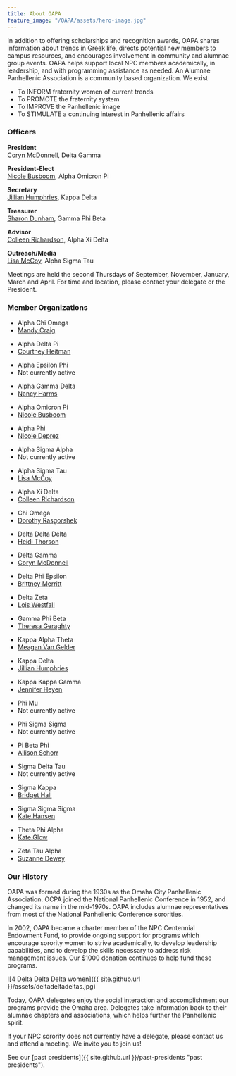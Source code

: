 ```yaml
---
title: About OAPA
feature_image: "/OAPA/assets/hero-image.jpg"
---
```


In addition to offering scholarships and recognition awards, OAPA shares information about trends in
Greek life, directs potential new members to campus resources, and encourages involvement in
community and alumnae group events. OAPA helps support local NPC members academically, in
leadership, and with programming assistance as needed. An Alumnae Panhellenic Association is a
community based organization. We exist
- To INFORM fraternity women of current trends
- To PROMOTE the fraternity system
- To IMPROVE the Panhellenic image
- To STIMULATE a continuing interest in Panhellenic affairs


### Officers

<div class="officers">

<p><strong>President</strong><br>  
<a href="mailto:corynnydia@gmail.com?subject=OAPA%20Information">Coryn McDonnell</a>, Delta Gamma</p>

<p><strong>President-Elect</strong><br> 
<a href="mailto:nicole.busboom@gmail.com?subject=OAPA%20Information">Nicole Busboom</a>, Alpha Omicron Pi</p>

<p><strong>Secretary</strong><br> 
<a href="mailto:jillianhumphries@cox.net?subject=OAPA%20Information">Jillian Humphries</a>, Kappa Delta</p>

<p><strong>Treasurer</strong><br> 
<a href="mailto:sdunham25@gmail.com?subject=OAPA%20Information">Sharon Dunham</a>, Gamma Phi Beta</p> 

<p><strong>Advisor</strong><br> 
<a href="mailto:crichardson323@gmail.com?subject=OAPA%20Information">Colleen Richardson</a>, Alpha Xi Delta</p>

<p><strong>Outreach/Media</strong><br> 
<a href="mailto:lgrm@cox.net?subject=OAPA%20Information">Lisa McCoy</a>, Alpha Sigma Tau</p> 

</div>

Meetings are held the second Thursdays of September, November, January, March and April. For time and location, please contact your delegate or the President.


### Member Organizations

<div class="members">
<ul>
<li>Alpha Chi Omega</li>
<li><a href="mailto:mandycraig@cox.net?subject=OAPA%20Information">Mandy Craig</a></li>
</ul>
<ul>
<li>Alpha Delta Pi</li>
<li><a href="mailto:enaaadpi.panhellenic@gmail.com?subject=OAPA%20Information">Courtney Heitman</a></li>
</ul>
<ul>
<li>Alpha Epsilon Phi</li>
<li>Not currently active</li>
</ul>
<ul>
<li>Alpha Gamma Delta</li>
<li><a href="mailto:gjwnah@cox.net?subject=OAPA%20Information">Nancy Harms</a></li>
</ul>
<ul>
<li>Alpha Omicron Pi</li>
<li><a href="mailto:nicole.busboom@gmail.com?subject=OAPA%20Information">Nicole Busboom</a></li>
</ul>
<ul>
<li>Alpha Phi</li>
<li><a href="mailto:suppyduppy@cox.net?subject=OAPA%20Information">Nicole Deprez</a></li>
</ul>
<ul>
<li>Alpha Sigma Alpha</li>
<li>Not currently active</li>
</ul>
<ul>
<li>Alpha Sigma Tau</li>
<li><a href="mailto:lgrm@cox.net?subject=OAPA%20Information">Lisa McCoy</a></li>
</ul>
<ul>
<li>Alpha Xi Delta</li>
<li><a href="mailto:crichardson323@gmail.com?subject=OAPA%20Information">Colleen Richardson</a></li>
</ul>
<ul>
<li>Chi Omega</li>
<li><a href="mailto:momrazz@cox.net?subject=OAPA%20Information">Dorothy Rasgorshek</a></li>
</ul>
<ul>
<li>Delta Delta Delta</li>
<li><a href="mailto:thorson.heidi@gmail.com?subject=OAPA%20Information">Heidi Thorson</a></li>
</ul>
<ul>
<li>Delta Gamma</li>
<li><a href="mailto:corynnydia@gmail.com?subject=OAPA%20Information">Coryn McDonnell</a></li>
</ul>
<ul>
<li>Delta Phi Epsilon</li>
<li><a href="mailto:brittney.j.merritt@gmail.com?subject=OAPA%20Information">Brittney Merritt</a></li>
</ul>
<ul>
<li>Delta Zeta</li>
<li><a href="mailto:lwestfal8@yahoo.com?subject=OAPA%20Information">Lois Westfall</a></li>
</ul>
<ul>
<li>Gamma Phi Beta</li>
<li><a href="mailto:mgeraghty@cox.net?subject=OAPA%20Information">Theresa Geraghty</a></li>
</ul>
<ul>
<li>Kappa Alpha Theta</li>
<li><a href="mailto:meaganvg@yahoo.com?subject=OAPA%20Information">Meagan Van Gelder</a></li>
</ul>
<ul>
<li>Kappa Delta</li>
<li><a href="mailto:jillianhumphries@cox.net?subject=OAPA%20Information">Jillian Humphries</a></li>
</ul>
<ul>
<li>Kappa Kappa Gamma</li>
<li><a href="mailto:jennifer.heyen@yahoo.com?subject=OAPA%20Information">Jennifer Heyen</a></li>
</ul>
<ul>
<li>Phi Mu</li>
<li>Not currently active</li>
</ul>
<ul>
<li>Phi Sigma Sigma</li>
<li>Not currently active</li>
</ul>
<ul>
<li>Pi Beta Phi</li>
<li><a href="mailto:a.schorr11@gmail.com?subject=OAPA%20Information">Allison Schorr</a></li>
</ul>
<ul>
<li>Sigma Delta Tau</li>
<li>Not currently active</li>
</ul>
<ul>
<li>Sigma Kappa</li>
<li><a href="mailto:bridgetsuehall@gmail.com?subject=OAPA%20Information">Bridget Hall</a></li>
</ul>
<ul>
<li>Sigma Sigma Sigma</li>
<li><a href="mailto:kate.hansen@outlook.com?subject=OAPA%20Information">Kate Hansen</a></li>
</ul>
<ul>
<li>Theta Phi Alpha</li>
<li><a href="mailto:kathleenglow@gmail.com?subject=OAPA%20Information">Kate Glow</a></li>
</ul>
<ul>
<li>Zeta Tau Alpha</li>
<li><a href="mailto:suzanneldewey@msn.com?subject=OAPA%20Information">Suzanne Dewey</a></li>
</ul>
</div>


### Our History

OAPA was formed during the 1930s as the Omaha City Panhellenic Association. OCPA joined the National Panhellenic Conference in 1952, and changed its name in the mid-1970s. OAPA includes alumnae representatives from most of the National Panhellenic Conference sororities.

In 2002, OAPA became a charter member of the NPC Centennial Endowment Fund, to provide ongoing support for programs which encourage sorority women to strive academically, to develop leadership capabilities, and to develop the skills necessary to address risk management issues. Our $1000 donation continues to help fund these programs.

![4 Delta Delta Delta women]({{ site.github.url }}/assets/deltadeltadeltas.jpg)

Today, OAPA delegates enjoy the social interaction and accomplishment our programs provide the Omaha area. Delegates take information back to their alumnae chapters and associations, which helps further the Panhellenic spirit. 

If your NPC sorority does not currently have a delegate, please contact us and attend a meeting. We invite you to join us!

See our [past presidents]({{ site.github.url }}/past-presidents "past presidents").


